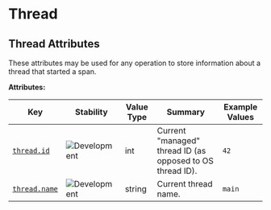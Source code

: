 <!-- NOTE: THIS FILE IS AUTOGENERATED. DO NOT EDIT BY HAND. -->
<!-- see templates/registry/markdown/attribute_namespace.md.j2 -->

# Thread

## Thread Attributes

These attributes may be used for any operation to store information about a thread that started a span.

**Attributes:**

| Key | Stability | Value Type | Summary | Example Values |
|---|---|---|---|---|
| <a id="thread-id" href="#thread-id">`thread.id`</a> | ![Development](https://img.shields.io/badge/-development-blue) | int | Current "managed" thread ID (as opposed to OS thread ID). | `42` |
| <a id="thread-name" href="#thread-name">`thread.name`</a> | ![Development](https://img.shields.io/badge/-development-blue) | string | Current thread name. | `main` |
